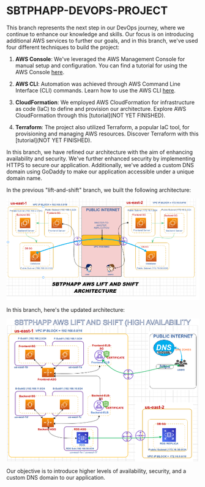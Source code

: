 # SBTPHAPP-DEVOPS-PROJECT

This branch represents the next step in our DevOps journey, where we continue to enhance our knowledge and skills. Our focus is on introducing additional AWS services to further our goals, and in this branch, we've used four different techniques to build the project:

1. **AWS Console**: We've leveraged the AWS Management Console for manual setup and configuration. You can find a tutorial for using the AWS Console [here](aws_console/README.md).

2. **AWS CLI**: Automation was achieved through AWS Command Line Interface (CLI) commands. Learn how to use the AWS CLI [here](aws_cli/README.md).

3. **CloudFormation**: We employed AWS CloudFormation for infrastructure as code (IaC) to define and provision our architecture. Explore AWS CloudFormation through this [tutorial](NOT YET FINISHED).

4. **Terraform**: The project also utilized Terraform, a popular IaC tool, for provisioning and managing AWS resources. Discover Terraform with this [tutorial](NOT YET FINISHED).

In this branch, we have refined our architecture with the aim of enhancing availability and security. We've further enhanced security by implementing HTTPS to secure our application. Additionally, we've added a custom DNS domain using GoDaddy to make our application accessible under a unique domain name.

In the previous "lift-and-shift" branch, we built the following architecture:

![Previous Architecture](screenshots/sbtphapp_aws_lift_and_shift_architecture.png)

In this branch, here's the updated architecture:

![Revised Architecture](screenshots/sbtphapp_aws_lift_and_shift_high_availability.png)

Our objective is to introduce higher levels of availability, security, and a custom DNS domain to our application.
